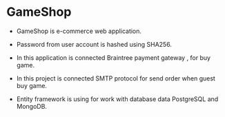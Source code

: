 # GameShop

- GameShop is e-commerce web application.

- Password from user account is hashed using SHA256. 

- In this application is connected Braintree payment gateway , for buy game. 

- In this project is connected SMTP protocol for send order when guest buy game.

- Entity framework is using for work with database data PostgreSQL and MongoDB.
